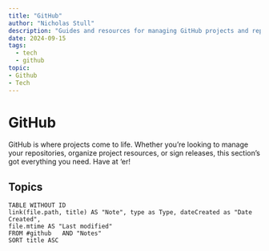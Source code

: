 ```yaml
---
title: "GitHub"
author: "Nicholas Stull"
description: "Guides and resources for managing GitHub projects and repositories."
date: 2024-09-15
tags:
  - tech
  - github
topic:
- Github
- Tech
---
```


# GitHub

GitHub is where projects come to life. Whether you’re looking to manage your repositories, organize project resources, or sign releases, this section’s got everything you need. Have at ‘er!

## Topics

```dataview  
TABLE WITHOUT ID  
link(file.path, title) AS "Note", type as Type, dateCreated as "Date Created", 
file.mtime AS "Last modified"  
FROM #github   AND "Notes"
SORT title ASC
```